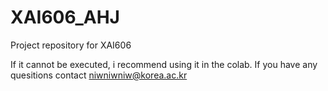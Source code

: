 # XAI606_AHJ
Project repository for XAI606

If it cannot be executed, i recommend using it in the colab.
If you have any quesitions contact niwniwniw@korea.ac.kr
